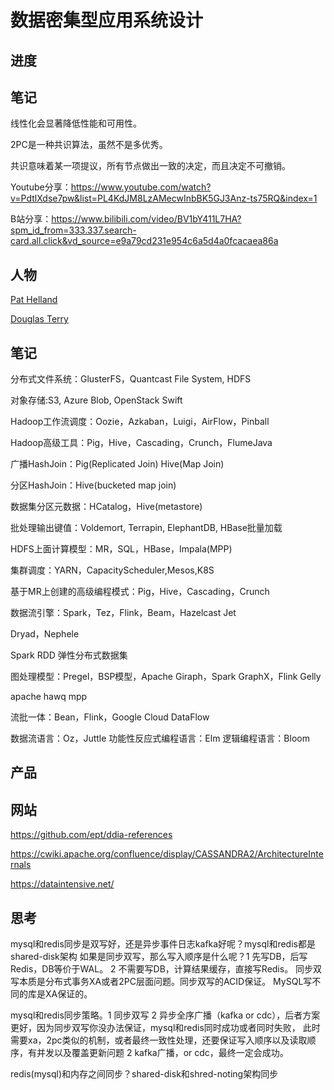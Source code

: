 # 数据密集型应用系统设计

## 进度

## 笔记

线性化会显著降低性能和可用性。

2PC是一种共识算法，虽然不是多优秀。

共识意味着某一项提议，所有节点做出一致的决定，而且决定不可撤销。

Youtube分享：https://www.youtube.com/watch?v=PdtlXdse7pw&list=PL4KdJM8LzAMecwInbBK5GJ3Anz-ts75RQ&index=1

B站分享：https://www.bilibili.com/video/BV1bY411L7HA?spm_id_from=333.337.search-card.all.click&vd_source=e9a79cd231e954c6a5d4a0fcacaea86a

## 人物

[Pat Helland](https://dblp.org/pid/h/PatHelland.html)

[Douglas Terry](https://scholar.google.com/citations?user=4ZYEiVEAAAAJ&hl=zh-CN)

## 笔记

分布式文件系统：GlusterFS，Quantcast File System, HDFS

对象存储:S3, Azure Blob, OpenStack Swift

Hadoop工作流调度：Oozie，Azkaban，Luigi，AirFlow，Pinball

Hadoop高级工具：Pig，Hive，Cascading，Crunch，FlumeJava

广播HashJoin：Pig(Replicated Join) Hive(Map Join)

分区HashJoin：Hive(bucketed map join)

数据集分区元数据：HCatalog，Hive(metastore)

批处理输出键值：Voldemort, Terrapin, ElephantDB, HBase批量加载

HDFS上面计算模型：MR，SQL，HBase，Impala(MPP)

集群调度：YARN，CapacityScheduler,Mesos,K8S

基于MR上创建的高级编程模式：Pig，Hive，Cascading，Crunch

数据流引擎：Spark，Tez，Flink，Beam，Hazelcast Jet

Dryad，Nephele

Spark RDD 弹性分布式数据集

图处理模型：Pregel，BSP模型，Apache Giraph，Spark GraphX，Flink Gelly

apache hawq mpp

流批一体：Bean，Flink，Google Cloud DataFlow

数据流语言：Oz，Juttle 功能性反应式编程语言：Elm 逻辑编程语言：Bloom

## 产品

## 网站

https://github.com/ept/ddia-references

https://cwiki.apache.org/confluence/display/CASSANDRA2/ArchitectureInternals

https://dataintensive.net/

## 思考

mysql和redis同步是双写好，还是异步事件日志kafka好呢？mysql和redis都是shared-disk架构 如果是同步双写，那么写入顺序是什么呢？1 先写DB，后写Redis，DB等价于WAL。 2
不需要写DB，计算结果缓存，直接写Redis。 同步双写本质是分布式事务XA或者2PC层面问题。同步双写的ACID保证。 MySQL写不同的库是XA保证的。

mysql和redis同步策略。1 同步双写 2 异步全序广播（kafka or cdc），后者方案更好，因为同步双写你没办法保证，mysql和redis同时成功或者同时失败，
此时需要xa，2pc类似的机制，或者最终一致性处理，还要保证写入顺序以及读取顺序，有并发以及覆盖更新问题 2 kafka广播，or cdc，最终一定会成功。

redis(mysql)和内存之间同步？shared-disk和shred-noting架构同步

